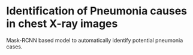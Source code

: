 # Identification of Pneumonia causes in chest X-ray images

Mask-RCNN based model to automatically identify potential pneumonia cases.


